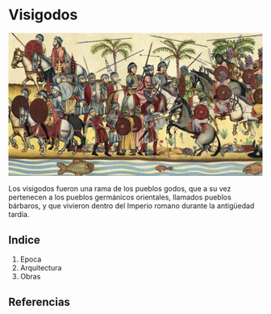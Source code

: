 # Visigodos
![VISIGODOS](img/visi.jpg)

Los visigodos fueron una rama de los pueblos godos, que a su vez pertenecen a los pueblos germánicos orientales, llamados pueblos bárbaros, y que vivieron dentro del Imperio romano durante la antigüedad tardía.

## Indice

1. Epoca
2. Arquitectura
3. Obras

## Referencias
